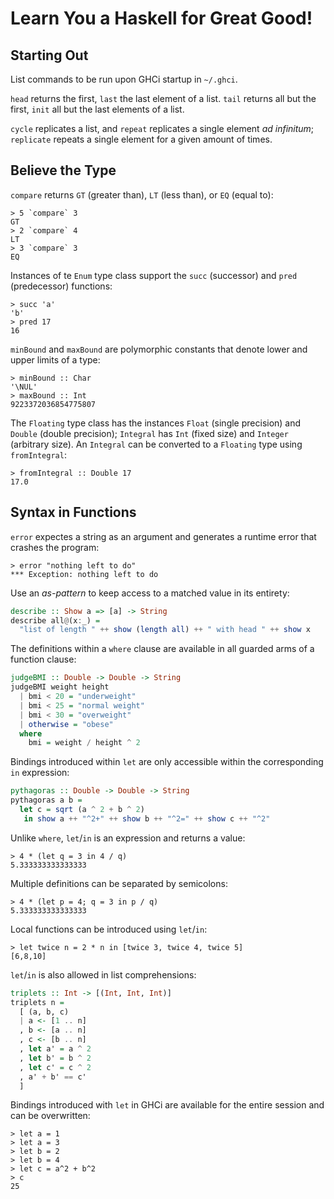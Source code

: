 # Learn You a Haskell for Great Good!

## Starting Out

List commands to be run upon GHCi startup in `~/.ghci`.

`head` returns the first, `last` the last element of a list. `tail` returns all but the first, `init` all but the last elements of a list.

`cycle` replicates a list, and `repeat` replicates a single element _ad infinitum_; `replicate` repeats a single element for a given amount of times.

## Believe the Type

`compare` returns `GT` (greater than), `LT` (less than), or `EQ` (equal to):

    > 5 `compare` 3
    GT
    > 2 `compare` 4
    LT
    > 3 `compare` 3
    EQ

Instances of te `Enum` type class support the `succ` (successor) and `pred` (predecessor) functions:

    > succ 'a'
    'b'
    > pred 17
    16

`minBound` and `maxBound` are polymorphic constants that denote lower and upper limits of a type:

    > minBound :: Char
    '\NUL'
    > maxBound :: Int
    9223372036854775807

The `Floating` type class has the instances `Float` (single precision) and `Double` (double precision); `Integral` has `Int` (fixed size) and `Integer` (arbitrary size). An `Integral` can be converted to a `Floating` type using `fromIntegral`:

    > fromIntegral :: Double 17
    17.0

## Syntax in Functions

`error` expectes a string as an argument and generates a runtime error that crashes the program:

    > error "nothing left to do"
    *** Exception: nothing left to do

Use an _as-pattern_ to keep access to a matched value in its entirety:

```haskell
describe :: Show a => [a] -> String
describe all@(x:_) =
  "list of length " ++ show (length all) ++ " with head " ++ show x
```

The definitions within a `where` clause are available in all guarded arms of a function clause:

```haskell
judgeBMI :: Double -> Double -> String
judgeBMI weight height
  | bmi < 20 = "underweight"
  | bmi < 25 = "normal weight"
  | bmi < 30 = "overweight"
  | otherwise = "obese"
  where
    bmi = weight / height ^ 2
```

Bindings introduced within `let` are only accessible within the corresponding `in` expression:

```haskell
pythagoras :: Double -> Double -> String
pythagoras a b =
  let c = sqrt (a ^ 2 + b ^ 2)
   in show a ++ "^2+" ++ show b ++ "^2=" ++ show c ++ "^2"
```

Unlike `where`, `let`/`in` is an expression and returns a value:

    > 4 * (let q = 3 in 4 / q)
    5.333333333333333

Multiple definitions can be separated by semicolons:

    > 4 * (let p = 4; q = 3 in p / q)
    5.333333333333333

Local functions can be introduced using `let`/`in`:

    > let twice n = 2 * n in [twice 3, twice 4, twice 5]
    [6,8,10]

`let`/`in` is also allowed in list comprehensions:

```haskell
triplets :: Int -> [(Int, Int, Int)]
triplets n =
  [ (a, b, c)
  | a <- [1 .. n]
  , b <- [a .. n]
  , c <- [b .. n]
  , let a' = a ^ 2
  , let b' = b ^ 2
  , let c' = c ^ 2
  , a' + b' == c'
  ]
```

Bindings introduced with `let` in GHCi are available for the entire session and can be overwritten:

    > let a = 1
    > let a = 3
    > let b = 2
    > let b = 4
    > let c = a^2 + b^2
    > c
    25

